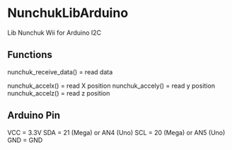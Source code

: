 NunchukLibArduino
=================

Lib Nunchuk Wii for Arduino I2C

Functions
------------

nunchuk_receive_data() = read data

nunchuk_accelx() = read X position
nunchuk_accely() = read y position
nunchuk_accelz() = read z position

Arduino Pin
-------------

VCC = 3.3V
SDA = 21 (Mega) or AN4 (Uno)
SCL = 20 (Mega) or AN5 (Uno)
GND = GND
